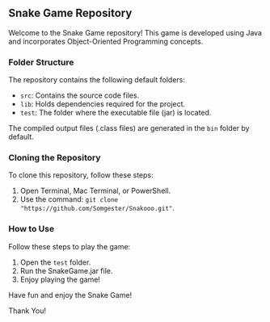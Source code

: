 ## Snake Game Repository

Welcome to the Snake Game repository! This game is developed using Java and incorporates Object-Oriented Programming concepts.

### Folder Structure

The repository contains the following default folders:

- `src`: Contains the source code files.
- `lib`: Holds dependencies required for the project.
- `test`: The folder where the executable file (jar) is located.

The compiled output files (.class files) are generated in the `bin` folder by default.

### Cloning the Repository

To clone this repository, follow these steps:

1. Open Terminal, Mac Terminal, or PowerShell.
2. Use the command: `git clone "https://github.com/Somgester/Snakooo.git"`.

### How to Use

Follow these steps to play the game:

1. Open the `test` folder.
2. Run the SnakeGame.jar file.
3. Enjoy playing the game!

Have fun and enjoy the Snake Game!

Thank You!

